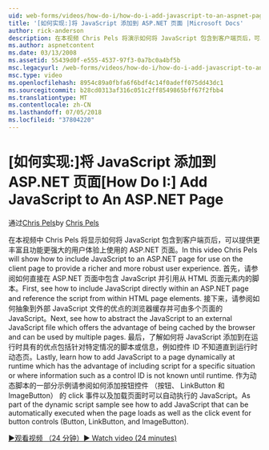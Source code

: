 ```yaml
---
uid: web-forms/videos/how-do-i/how-do-i-add-javascript-to-an-aspnet-page
title: '[如何实现:]将 JavaScript 添加到 ASP.NET 页面 |Microsoft Docs'
author: rick-anderson
description: 在本视频 Chris Pels 将演示如何将 JavaScript 包含到客户端页后，可以提供更丰富且功能更强大的用户体验上使用的 ASP.NET 页面...
ms.author: aspnetcontent
ms.date: 03/13/2008
ms.assetid: 55439d0f-e555-4537-97f3-0a7bc0a4bf5b
msc.legacyurl: /web-forms/videos/how-do-i/how-do-i-add-javascript-to-an-aspnet-page
msc.type: video
ms.openlocfilehash: 8954c89a0fbfa6f6bdf4c14f0adeff075dd43dc1
ms.sourcegitcommit: b28cd0313af316c051c2ff8549865bff67f2fbb4
ms.translationtype: MT
ms.contentlocale: zh-CN
ms.lasthandoff: 07/05/2018
ms.locfileid: "37804220"
---
```

<a name="how-do-i-add-javascript-to-an-aspnet-page"></a><span data-ttu-id="87255-103">[如何实现:]将 JavaScript 添加到 ASP.NET 页面</span><span class="sxs-lookup"><span data-stu-id="87255-103">[How Do I:] Add JavaScript to An ASP.NET Page</span></span>
====================
<span data-ttu-id="87255-104">通过[Chris Pels](https://twitter.com/chrispels)</span><span class="sxs-lookup"><span data-stu-id="87255-104">by [Chris Pels](https://twitter.com/chrispels)</span></span>

<span data-ttu-id="87255-105">在本视频中 Chris Pels 将显示如何将 JavaScript 包含到客户端页后，可以提供更丰富且功能更强大的用户体验上使用的 ASP.NET 页面。</span><span class="sxs-lookup"><span data-stu-id="87255-105">In this video Chris Pels will show how to include JavaScript to an ASP.NET page for use on the client page to provide a richer and more robust user experience.</span></span> <span data-ttu-id="87255-106">首先，请参阅如何直接在 ASP.NET 页面中包含 JavaScript 并引用从 HTML 页面元素内的脚本。</span><span class="sxs-lookup"><span data-stu-id="87255-106">First, see how to include JavaScript directly within an ASP.NET page and reference the script from within HTML page elements.</span></span> <span data-ttu-id="87255-107">接下来，请参阅如何抽象到外部 JavaScript 文件的优点的浏览器缓存并可由多个页面的 JavaScript。</span><span class="sxs-lookup"><span data-stu-id="87255-107">Next, see how to abstract the JavaScript to an external JavaScript file which offers the advantage of being cached by the browser and can be used by multiple pages.</span></span> <span data-ttu-id="87255-108">最后，了解如何将 JavaScript 添加到在运行时具有的优点包括针对特定情况的脚本或信息，例如控件 ID 不知道直到运行时动态页。</span><span class="sxs-lookup"><span data-stu-id="87255-108">Lastly, learn how to add JavaScript to a page dynamically at runtime which has the advantage of including script for a specific situation or where information such as a control ID is not known until runtime.</span></span> <span data-ttu-id="87255-109">作为动态脚本的一部分示例请参阅如何添加按钮控件 （按钮、 LinkButton 和 ImageButton） 的 click 事件以及加载页面时可以自动执行的 JavaScript。</span><span class="sxs-lookup"><span data-stu-id="87255-109">As part of the dynamic script sample see how to add JavaScript that can be automatically executed when the page loads as well as the click event for button controls (Button, LinkButton, and ImageButton).</span></span>

[<span data-ttu-id="87255-110">&#9654;观看视频 （24 分钟）</span><span class="sxs-lookup"><span data-stu-id="87255-110">&#9654; Watch video (24 minutes)</span></span>](https://channel9.msdn.com/Blogs/ASP-NET-Site-Videos/how-do-i-add-javascript-to-an-aspnet-page)
